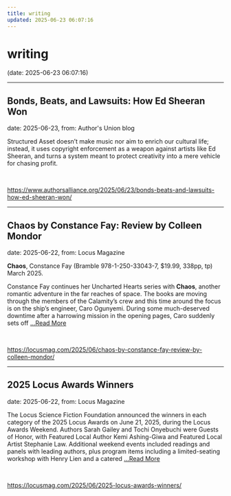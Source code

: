```yaml
---
title: writing
updated: 2025-06-23 06:07:16
---
```


# writing

(date: 2025-06-23 06:07:16)

---

## Bonds, Beats, and Lawsuits: How Ed Sheeran Won

date: 2025-06-23, from: Author's Union blog

Structured Asset doesn’t make music nor aim to enrich our cultural life; instead, it uses copyright enforcement as a weapon against artists like Ed Sheeran, and turns a system meant to protect creativity into a mere vehicle for chasing profit. 

<br> 

<https://www.authorsalliance.org/2025/06/23/bonds-beats-and-lawsuits-how-ed-sheeran-won/>

---

## Chaos by Constance Fay: Review by Colleen Mondor

date: 2025-06-22, from: Locus Magazine

<p><strong>Chaos</strong>, Constance Fay (Bramble 978-1-250-33043-7, $19.99, 338pp, tp) March 2025.</p>
<p>Constance Fay continues her Uncharted Hearts series with <strong>Chaos</strong>, another romantic adventure in the far reaches of space. The books are mov­ing through the members of the Calamity’s crew and this time around the focus is on the ship’s engineer, Caro Ogunyemi. During some much-deserved downtime after a harrowing mission in the opening pages, Caro suddenly sets off  <a href="https://locusmag.com/2025/06/chaos-by-constance-fay-review-by-colleen-mondor/" class="read-more">...Read More </a></p> 

<br> 

<https://locusmag.com/2025/06/chaos-by-constance-fay-review-by-colleen-mondor/>

---

## 2025 Locus Awards Winners

date: 2025-06-22, from: Locus Magazine

<p>The Locus Science Fiction Foundation announced the winners in each category of the 2025 Locus Awards on June 21, 2025, during the Locus Awards Weekend. Authors Sarah Gailey and Tochi Onyebuchi were Guests of Honor, with Featured Local Author Kemi Ashing-Giwa and Featured Local Artist Stephanie Law. Additional weekend events included readings and panels with leading authors, plus program items including a limited-seating workshop with Henry Lien and a catered  <a href="https://locusmag.com/2025/06/2025-locus-awards-winners/" class="read-more">...Read More </a></p> 

<br> 

<https://locusmag.com/2025/06/2025-locus-awards-winners/>

